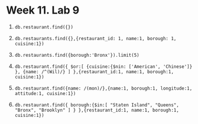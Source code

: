 # Week 11. Lab 9

1. ```db.restaurant.find({})```

2. ```db.restaurants.find({},{restaurant_id: 1, name:1, borough: 1, cuisine:1})```

3. ```db.restaurants.find({borough:'Bronx'}).limit(5)```

4. ```db.restaurant.find({ $or:[ {cuisine:{$nin: ['American', 'Chinese']} }, {name: /^(Wil)/} ] },{restaurant_id:1, name:1, borough:1, cuisine:1})```

5. ```db.restaurant.find({name: /(mon)/},{name:1, borough:1, longitude:1, attitude:1, cuisine:1})```

6. ```db.restaurant.find({ borough:{$in:[ "Staten Island", "Queens", "Bronx", "Brooklyn" ] } },{restaurant_id:1, name:1, borough:1, cuisine:1})```
